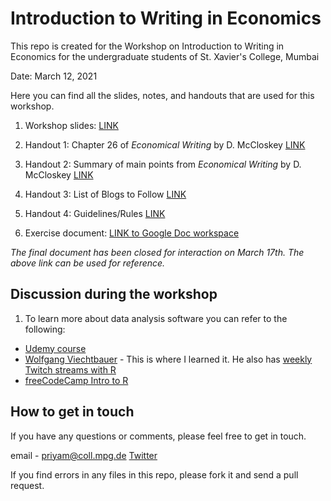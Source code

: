 # Introduction to Writing in Economics

This repo is created for the Workshop on Introduction to Writing in Economics for the undergraduate students of St. Xavier's College, Mumbai 


Date: March 12, 2021 

Here you can find all the slides, notes, and handouts that are used for this workshop. 

1. Workshop slides: [LINK](https://shambhavipriyam.github.io/writing_econ_intro/notes/workshop_slides.html)

2. Handout 1: Chapter 26 of _Economical Writing_ by D. McCloskey [LINK](https://shambhavipriyam.github.io/writing_econ_intro/handouts/ch26_McCloskey_Economical_Writing_handout.pdf)

3. Handout 2: Summary of main points from _Economical Writing_ by D. McCloskey [LINK](https://shambhavipriyam.github.io/writing_econ_intro/handouts/economicalwriting_handout.pdf)

4. Handout 3: List of Blogs to Follow [LINK](https://shambhavipriyam.github.io/writing_econ_intro/handouts/blogs_handout.html)

5. Handout 4: Guidelines/Rules [LINK](https://shambhavipriyam.github.io/writing_econ_intro/handouts/guidelines_handout.pdf)

6. Exercise document: [LINK to Google Doc workspace](https://docs.google.com/document/d/1fceAiHvP4yBhaVUCYCR0Dq4c0ecdyWJwpZQvexu27DA/edit?usp=sharing)

_The final document has been closed for interaction on March 17th. The above link can be used for reference._

## Discussion during the workshop 
1. To learn more about data analysis software you can refer to the following: 
- [Udemy course](https://www.udemy.com/course/learn-r-programming/)
- [Wolfgang Viechtbauer](http://www.wvbauer.com/doku.php/course_oor) - This is where I learned it. He also has [weekly Twitch streams with R](http://www.wvbauer.com/doku.php/live_streams)
- [freeCodeCamp Intro to R](https://www.youtube.com/watch?v=_V8eKsto3Ug)

## How to get in touch
If you have any questions or comments, please feel free to get in touch. 

email - priyam@coll.mpg.de
[Twitter](https://twitter.com/What_a_Sham)

If you find errors in any files in this repo, please fork it and send a pull request. 
